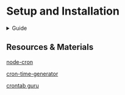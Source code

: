 # Setup and Installation

<details>
   <summary>Guide</summary>

1. **Clone the Repository:**

   - Download the repository to your local machine using:

     ```bash
     git clone <repository-url>
     ```

2. **Switch to the Branch:**

   - Change to the `email-service-ap` branch:

     ```bash
     git checkout email-service-app
     ```

3. **Project setup:**

   - Rename the `.env.dist` as `.env`

4. **Execute the Following Commands:**

   1. **Install Dependencies:**

      ```bash
      make install
      ```

   - This command installs all necessary dependencies for the project.

   2. **Start Containers:**

      ```bash
      make up
      ```

   - This command starts all the defined containers.

   3. **Clean Up:**

      ```bash
      make clean
      ```

   - This command stops and removes all running containers.

</details>

## Resources & Materials

[node-cron](https://www.npmjs.com/package/node-cron)

[cron-time-generator](https://www.npmjs.com/package/cron-time-generator)

[crontab guru](https://crontab.guru/)
